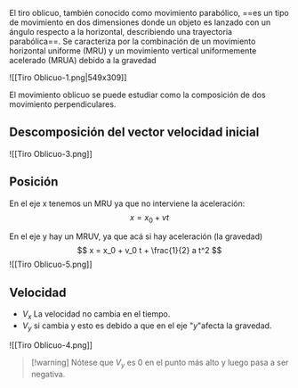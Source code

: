 El tiro oblicuo, también conocido como movimiento parabólico, ==es un tipo de movimiento en dos dimensiones donde un objeto es lanzado con un ángulo respecto a la horizontal, describiendo una trayectoria parabólica==. Se caracteriza por la combinación de un movimiento horizontal uniforme (MRU) y un movimiento vertical uniformemente acelerado (MRUA) debido a la gravedad

![[Tiro Oblicuo-1.png|549x309]]


El movimiento oblicuo se puede estudiar como la composición de dos movimiento perpendiculares.



## Descomposición del vector velocidad inicial

![[Tiro Oblicuo-3.png]]


## Posición

En el eje x tenemos un MRU ya que no interviene la aceleración:
$$
x = x_0 + v t
$$

En el eje y hay un MRUV, ya que acá si hay aceleración (la gravedad)
$$
x = x_0 + v_0 t + \frac{1}{2} a t^2
$$
![[Tiro Oblicuo-5.png]]


## Velocidad 

- $V_{x}$ La velocidad no cambia en el tiempo.
- $V_{y}$ si cambia y esto es debido a que en el eje "$y$"afecta la gravedad.

![[Tiro Oblicuo-4.png]]


> [!warning] Nótese que $V_{y}$ es 0 en el punto más alto y luego pasa a ser negativa.

